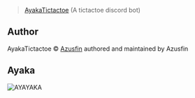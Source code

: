 > [AyakaTictactoe](https://github.com/Azusfin/ayaka-tictactoe) (A tictactoe discord bot)

## Author

AyakaTictactoe © [Azusfin](https://github.com/Azusfin) authored and maintained by Azusfin

## Ayaka

![AYAYAKA](https://cdn.discordapp.com/attachments/789656208276848682/930411772773556224/2021-kamisato-ayaka-genshin-impact-game-video-anime-wallpaper-2560x1600_7_1.jpg?size=4096)
